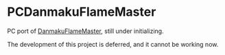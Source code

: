 PCDanmakuFlameMaster
====================

PC port of [DanmakuFlameMaster](https://github.com/ctiao/DanmakuFlameMaster), still under initializing.

The development of this project is deferred, and it cannot be working now.